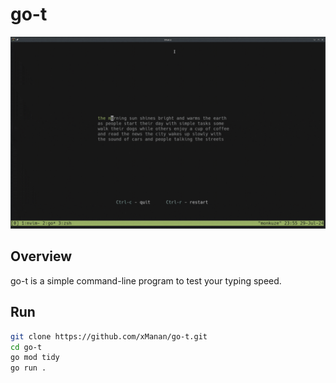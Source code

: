 # go-t

![Typing Speed Test Demo](demo.gif)

## Overview

go-t is a simple command-line program to test your typing speed.

## Run

```bash
git clone https://github.com/xManan/go-t.git
cd go-t
go mod tidy
go run .
